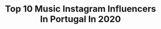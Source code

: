 ---
title: Top 10 Music Instagram Influencers In Portugal In 2020
description: >-
  Find top music Instagram influencers in Portugal in 2020. Most popular hashtags: #music #shooters #portraitmood #portrait.
platform: Instagram
profiles:
  - username: "lalalipsbby"
    fullname: >-
      Lala &ce 🎾 Le Son D’après 🥀
    location: "Portugal"
    followers: 26644
    engagement: 908
    commentsToLikes: 0.012107
    avatar: "https://scontent-lhr8-1.cdninstagram.com/v/t51.2885-19/s320x320/82914324_178728496735089_194735371978801152_n.jpg?_nc_ht=scontent-lhr8-1.cdninstagram.com&_nc_ohc=h2tPe5sUHQ0AX9_JqJo&oh=7b91013ddd48eed4fec69277242d7f1f&oe=5EB8EB5B"
    verified: false
    hashtags: ""
  - username: "lura_criola"
    fullname: >-
      Lura
    location: "Portugal"
    followers: 40907
    engagement: 247
    commentsToLikes: 0.035062
    avatar: "https://scontent-lhr8-1.cdninstagram.com/v/t51.2885-19/s320x320/82312929_121100182571049_173969991081656320_n.jpg?_nc_ht=scontent-lhr8-1.cdninstagram.com&_nc_ohc=Q9DIGp6BYH4AX_vnzG3&oh=d8514d1d4b125b6fc39aa985c2cb1e6d&oe=5EB9F7B6"
    verified: true
    hashtags: "#valentines, #eu, #love, #women"
  - username: "mercheromero.oficial"
    fullname: >-
      Merche Romero
    location: "Portugal"
    followers: 56996
    engagement: 161
    commentsToLikes: 0.030708
    avatar: "https://scontent-lhr8-1.cdninstagram.com/v/t51.2885-19/s320x320/89728052_136655061096732_317889088130646016_n.jpg?_nc_ht=scontent-lhr8-1.cdninstagram.com&_nc_ohc=At2HPf4jLDkAX-w4X3Z&oh=4639845618709f13b323f809520c565f&oe=5EBA905A"
    verified: false
    hashtags: "#madrinha, #letsdoit, #soldeinverno, #semfiltros"
  - username: "daniel_vieira.a"
    fullname: >-
      Daniel Vieira
    location: "Portugal"
    followers: 14100
    engagement: 2348
    commentsToLikes: 0.141702
    avatar: "https://scontent-lhr8-1.cdninstagram.com/v/t51.2885-19/s320x320/22582192_1955567761366955_1841201687511957504_n.jpg?_nc_ht=scontent-lhr8-1.cdninstagram.com&_nc_ohc=peX1pF6bO4gAX9-rVkR&oh=03ce104c148c0752445fe3662cd2d16e&oe=5EBA5BB1"
    verified: false
    hashtags: "#shooters, #gerador, #moodyports, #tourtheplanet"
  - username: "alexferreirav"
    fullname: >-
      
    location: "Portugal"
    followers: 6701
    engagement: 1135
    commentsToLikes: 0.009043
    avatar: "https://scontent-lhr8-1.cdninstagram.com/v/t51.2885-19/s320x320/83342426_615064442655610_1435124989375283200_n.jpg?_nc_ht=scontent-lhr8-1.cdninstagram.com&_nc_ohc=Z9KyxyDhshwAX9tBZLD&oh=7684ab01f97062feed9259ed3512c2ba&oe=5EB85F71"
    verified: false
    hashtags: "#jurajskaarmia, #aluronvirtucmczawiercie, #challengecup, #myteam"
  - username: "martamendess"
    fullname: >-
      Marta Mendes ✩ Travel & Inspo
    location: "Portugal"
    followers: 7513
    engagement: 634
    commentsToLikes: 0.249548
    avatar: "https://scontent-lhr8-1.cdninstagram.com/v/t51.2885-19/s320x320/91579068_872585623168969_4556448358134185984_n.jpg?_nc_ht=scontent-lhr8-1.cdninstagram.com&_nc_ohc=-YCs_Yg-T5oAX8YELeg&oh=c62b3c0c930b0364979038ad3aece391&oe=5EBA33FF"
    verified: false
    hashtags: "#doitforthegram, #emuwaterproof, #emuaustralia, #sheikhzayedgrandmosque"
  - username: "sarahawkkk"
    fullname: >-
      Sara Falcão
    location: "Portugal"
    followers: 12009
    engagement: 362
    commentsToLikes: 0.006421
    avatar: "https://scontent-lht6-1.cdninstagram.com/v/t51.2885-19/s320x320/82985709_487353415146411_6380919009134510080_n.jpg?_nc_ht=scontent-lht6-1.cdninstagram.com&_nc_ohc=e_3NgolzohcAX9uLgEo&oh=c9ed4939928df87fe7633db1d5325396&oe=5EB9A174"
    verified: false
    hashtags: "#portrait, #capture, #thinkmusicrecords, #brockhampton"
  - username: "nininhovazmaia_"
    fullname: >-
      Nininho Vaz Maia
    location: "Portugal"
    followers: 103871
    engagement: 890
    commentsToLikes: 0.020188
    avatar: "https://scontent-amt2-1.cdninstagram.com/v/t51.2885-19/s320x320/87489405_2564032740538290_337701123727032320_n.jpg?_nc_ht=scontent-amt2-1.cdninstagram.com&_nc_ohc=DiHCxg8VzWMAX8C5yde&oh=1101013e73f97e5a5528c33b3648f0b1&oe=5EBA6B36"
    verified: true
    hashtags: "#porto, #music, #happy, #work"
  - username: "veddermandenis"
    fullname: >-
      Daniel Marques
    location: "Portugal"
    followers: 26762
    engagement: 331
    commentsToLikes: 0.042375
    avatar: "https://scontent-ssn1-1.cdninstagram.com/v/t51.2885-19/s320x320/21295134_115273045823950_3319759735531503616_n.jpg?_nc_ht=scontent-ssn1-1.cdninstagram.com&_nc_ohc=_jaQi1sVOgsAX_U0-ya&oh=fac87498ca8203b0460a5f590cf18419&oe=5E9C1A54"
    verified: false
    hashtags: "#16bitgaming, #ps2silver, #playstationpt, #chinatownwars"
  - username: "bad_kid_d"
    fullname: >-
      DRAKOS
    location: "Portugal"
    followers: 22427
    engagement: 653
    commentsToLikes: 0.017193
    avatar: "https://scontent-ams4-1.cdninstagram.com/v/t51.2885-19/s320x320/92211917_1264486467084033_1275759480532893696_n.jpg?_nc_ht=scontent-ams4-1.cdninstagram.com&_nc_ohc=g3uH8fILimQAX8z7Yci&oh=374a79e1eb2e42b50b53adcb5eb2af87&oe=5EBD1970"
    verified: false
    hashtags: "#asmr, #art, #handstyles, #graffiticulture"
---